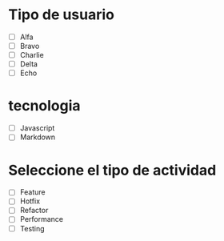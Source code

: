 # Tipo de usuario
- [ ] Alfa
- [ ] Bravo 
- [ ] Charlie
- [ ] Delta
- [ ] Echo

# tecnologia 
- [ ] Javascript
- [ ] Markdown

# Seleccione el tipo de actividad
- [ ] Feature
- [ ] Hotfix
- [ ] Refactor
- [ ] Performance
- [ ] Testing